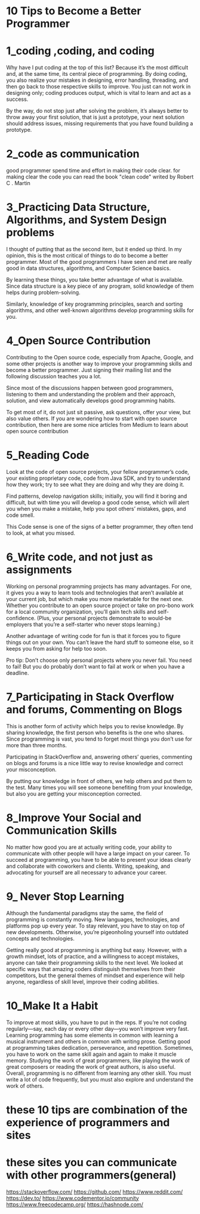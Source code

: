 # 10 Tips to Become a Better Programmer
# 1_coding ,coding, and coding
Why have I put coding at the top of this list? Because it’s the most difficult and, at the same time, its central piece of programming.
By doing coding, you also realize your mistakes in designing, error handling, threading, and then go back to those respective skills to improve. You just can not work in designing only; coding produces output, which is vital to learn and act as a success.

By the way, do not stop just after solving the problem, it’s always better to throw away your first solution, that is just a prototype, your next solution should address issues, missing requirements that you have found building a prototype.
# 2_code as communication
good programmer spend time and effort in making their code clear.
for making clear the code you can read the book "clean code" writed by Robert C  . Martin
# 3_Practicing Data Structure, Algorithms, and System Design problems
I thought of putting that as the second item, but it ended up third. In my opinion, this is the most critical of things to do to become a better programmer. Most of the good programmers I have seen and met are really good in data structures, algorithms, and Computer Science basics.

By learning these things, you take better advantage of what is available. Since data structure is a key piece of any program, solid knowledge of them helps during problem-solving.

Similarly, knowledge of key programming principles, search and sorting algorithms, and other well-known algorithms develop programming skills for you.
# 4_Open Source Contribution
Contributing to the Open source code, especially from Apache, Google, and some other projects is another way to improve your programming skills and become a better programmer. Just signing their mailing list and the following discussion teaches you a lot.

Since most of the discussions happen between good programmers, listening to them and understanding the problem and their approach, solution, and view automatically develops good programming habits.

To get most of it, do not just sit passive, ask questions, offer your view, but also value others. If you are wondering how to start with open source contribution, then here are some nice articles from Medium to learn about open source contribution
# 5_Reading Code 
Look at the code of open source projects, your fellow programmer’s code, your existing proprietary code, code from Java SDK, and try to understand how they work; try to see what they are doing and why they are doing it.

Find patterns, develop navigation skills; initially, you will find it boring and difficult, but with time you will develop a good code sense, which will alert you when you make a mistake, help you spot others’ mistakes, gaps, and code smell.

This Code sense is one of the signs of a better programmer, they often tend to look, at what you missed.
# 6_Write code, and not just as assignments
Working on personal programming projects has many advantages. For one, it gives you a way to learn tools and technologies that aren’t available at your current job, but which make you more marketable for the next one. Whether you contribute to an open source project or take on pro-bono work for a local community organization, you’ll gain tech skills and self-confidence. (Plus, your personal projects demonstrate to would-be employers that you’re a self-starter who never stops learning.)

Another advantage of writing code for fun is that it forces you to figure things out on your own. You can’t leave the hard stuff to someone else, so it keeps you from asking for help too soon.

Pro tip: Don’t choose only personal projects where you never fail. You need to fail! But you do probably don’t want to fail at work or when you have a deadline.
# 7_Participating in Stack Overflow and forums, Commenting on Blogs
This is another form of activity which helps you to revise knowledge. By sharing knowledge, the first person who benefits is the one who shares. Since programming is vast, you tend to forget most things you don’t use for more than three months.

Participating in StackOverflow and, answering others’ queries, commenting on blogs and forums is a nice little way to revise knowledge and correct your misconception.

By putting our knowledge in front of others, we help others and put them to the test. Many times you will see someone benefiting from your knowledge, but also you are getting your misconception corrected.
# 8_Improve Your Social and Communication Skills
No matter how good you are at actually writing code, your ability to communicate with other people will have a large impact on your career. To succeed at programming, you have to be able to present your ideas clearly and collaborate with coworkers and clients. Writing, speaking, and advocating for yourself are all necessary to advance your career.
# 9_ Never Stop Learning
Although the fundamental paradigms stay the same, the field of programming is constantly moving. New languages, technologies, and platforms pop up every year. To stay relevant, you have to stay on top of new developments. Otherwise, you’re pigeonholing yourself into outdated concepts and technologies.

Getting really good at programming is anything but easy. However, with a growth mindset, lots of practice, and a willingness to accept mistakes, anyone can take their programming skills to the next level. We looked at specific ways that amazing coders distinguish themselves from their competitors, but the general themes of mindset and experience will help anyone, regardless of skill level, improve their coding abilities.
# 10_Make It a Habit
To improve at most skills, you have to put in the reps. If you’re not coding regularly—say, each day or every other day—you won’t improve very fast.
Learning programming has some elements in common with learning a musical instrument and others in common with writing prose. Getting good at programming takes dedication, perseverance, and repetition. Sometimes, you have to work on the same skill again and again to make it muscle memory. Studying the work of great programmers, like playing the work of great composers or reading the work of great authors, is also useful.
Overall, programming is no different from learning any other skill. You must write a lot of code frequently, but you must also explore and understand the work of others.
# these 10 tips are combination of the experience of programmers and sites
# these sites you can communicate with other programmers(general)
https://stackoverflow.com/ 
https://github.com/
https://www.reddit.com/
https://dev.to/
https://www.codementor.io/community
https://www.freecodecamp.org/
https://hashnode.com/


